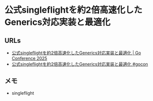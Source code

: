 # 公式singleflightを約2倍高速化したGenerics対応実装と最適化

## URLs

- [公式singleflightを約2倍高速化したGenerics対応実装と最適化 | Go Conference 2025](https://gocon.jp/2025/talks/945921/)
- [公式singleflightを約2倍高速化したGenerics対応実装と最適化 #gocon](https://zenn.dev/catatsuy/articles/901fbb10aa6ff2)

## メモ

- singleflight

